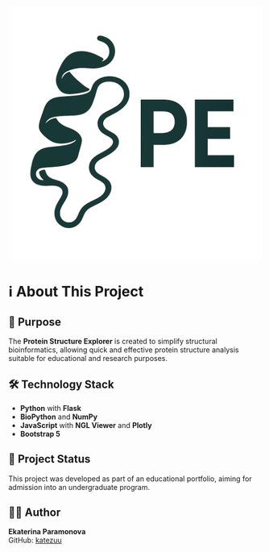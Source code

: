 ![logo](images/logo.png)
# ℹ️ About This Project

## 🎯 Purpose

The **Protein Structure Explorer** is created to simplify structural bioinformatics, allowing quick and effective protein structure analysis suitable for educational and research purposes.

## 🛠️ Technology Stack

- **Python** with **Flask**
- **BioPython** and **NumPy**
- **JavaScript** with **NGL Viewer** and **Plotly**
- **Bootstrap 5**

## 🚀 Project Status

This project was developed as part of an educational portfolio, aiming for admission into an undergraduate program.

## 👩‍💻 Author

**Ekaterina Paramonova**  
GitHub: [katezuu](https://github.com/katezuu)
